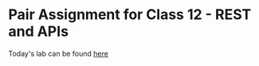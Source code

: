 # Pair Assignment for Class 12 - REST and APIs

Today's lab can be found [here](https://github.com/codefellows-seattle-301d4/12-REST-and-APIs)

